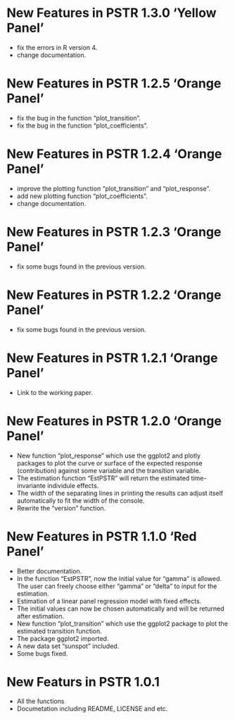 <!-- README.md is generated from README.Rmd. Please edit that file -->

# New Features in PSTR 1.3.0 ‘Yellow Panel’

-   fix the errors in R version 4.
-   change documentation.

# New Features in PSTR 1.2.5 ‘Orange Panel’

-   fix the bug in the function “plot_transition”.
-   fix the bug in the function “plot_coefficients”.

# New Features in PSTR 1.2.4 ‘Orange Panel’

-   improve the plotting function “plot_transition” and “plot_response”.
-   add new plotting function “plot_coefficients”.
-   change documentation.

# New Features in PSTR 1.2.3 ‘Orange Panel’

-   fix some bugs found in the previous version.

# New Features in PSTR 1.2.2 ‘Orange Panel’

-   fix some bugs found in the previous version.

# New Features in PSTR 1.2.1 ‘Orange Panel’

-   Link to the working paper.

# New Features in PSTR 1.2.0 ‘Orange Panel’

-   New function “plot_response” which use the ggplot2 and plotly
    packages to plot the curve or surface of the expected response
    (contribution) against some variable and the transition variable.
-   The estimation function “EstPSTR” will return the estimated
    time-invariante individule effects.
-   The width of the separating lines in printing the results can adjust
    itself automatically to fit the width of the console.
-   Rewrite the “version” function.

# New Features in PSTR 1.1.0 ‘Red Panel’

-   Better documentation.
-   In the function “EstPSTR”, now the initial value for “gamma” is
    allowed. The user can freely choose either “gamma” or “delta” to
    input for the estimation.
-   Estimation of a linear panel regression model with fixed effects.
-   The initial values can now be chosen automatically and will be
    returned after estimation.
-   New function “plot_transition” which use the ggplot2 package to plot
    the estimated transition function.
-   The package ggplot2 imported.
-   A new data set “sunspot” included.
-   Some bugs fixed.

# New Featurs in PSTR 1.0.1

-   All the functions
-   Documetation including README, LICENSE and etc.
